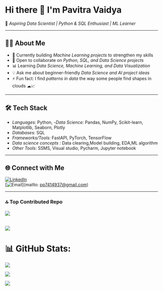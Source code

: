 # Hi there 👋 I'm Pavitra Vaidya  

🌟 *Aspiring Data Scientist | Python & SQL Enthusiast | ML Learner*  

---

## 👨‍💻 About Me
- 🔭 Currently building *Machine Learning projects* to strengthen my skills  
- 🤝 Open to collaborate on *Python, SQL, and Data Science projects*  
- 📊 Learning *Data Science, Machine Learning, and Data Visualization*  
- 💡 Ask me about beginner-friendly *Data Science and AI project ideas*  
- ⚡ Fun fact: I find *patterns in data* the way some people find shapes in clouds ☁📈  

---

## 🛠 Tech Stack
- *Languages:* Python,
  -*Data Science:* Pandas, NumPy, Scikit-learn, Matplotlib, Seaborn, Plotly  
- *Databases:* SQL  
- *Frameworks/Tools:* FastAPI, PyTorch, TensorFlow  
- *Data science concepts :*
Data clearing,Model building, EDA,ML algorithm
- *Other Tools:* SSMS, Visual studio, Pycharm, Jupyter notebook 

---

## 🌐 Connect with Me
[![LinkedIn](https://img.shields.io/badge/LinkedIn-blue?logo=linkedin&logoColor=white)](https://www.linkedin.com/in/pavitra-vaidya)  
[![Email](https://img.shields.io/badge/Email-red?logo=gmail&logoColor=white)](mailto: pp7414937@gmail.com)  

---
### 🔝 Top Contributed Repo
###### ![](https://github-contributor-stats.vercel.app/api?username=PavitraVaidya&limit=5&theme=dark&combine_all_yearly_contributions=true)

###### [![](https://visitcount.itsvg.in/api?id=PavitraVaidya&icon=0&color=1)](https://visitcount.itsvg.in)

# 📊 GitHub Stats:
![](https://github-readme-stats.vercel.app/api?username=PavitraVaidya&theme=dark&hide_border=false&include_all_commits=false&count_private=false)<br/>

![](https://nirzak-streak-stats.vercel.app/?user=PavitraVaidya&theme=dark&hide_border=false)<br/>

![](https://github-readme-stats.vercel.app/api/top-langs/?username=PavitraVaidya&theme=dark&hide_border=false&include_all_commits=false&count_private=false&layout=compact)



<!-- Proudly created with GPRM ( https://gprm.itsvg.in ) -->

<!-- Proudly created with GPRM ( https://gprm.itsvg.in ) -->
